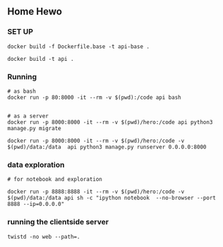 ## Home Hewo

### SET UP

```
docker build -f Dockerfile.base -t api-base .

docker build -t api .
```


### Running

```
# as bash
docker run -p 80:8000 -it --rm -v $(pwd):/code api bash


# as a server
docker run -p 8000:8000 -it --rm -v $(pwd)/hero:/code api python3 manage.py migrate

docker run -p 8000:8000 -it --rm -v $(pwd)/hero:/code -v $(pwd)/data:/data  api python3 manage.py runserver 0.0.0.0:8000
```


### data exploration

```
# for notebook and exploration

docker run -p 8888:8888 -it --rm -v $(pwd)/hero:/code -v $(pwd)/data:/data api sh -c "ipython notebook  --no-browser --port 8888 --ip=0.0.0.0"    
```


### running the clientside server
```
twistd -no web --path=. 
```
